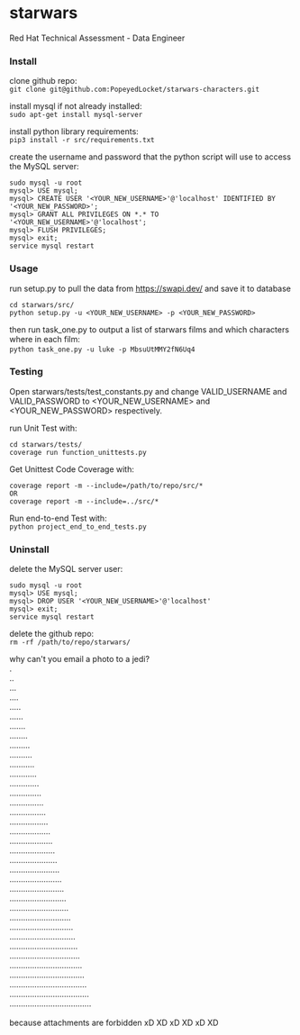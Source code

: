 # starwars
Red Hat Technical Assessment - Data Engineer



### Install

clone github repo:<br/>
`git clone git@github.com:PopeyedLocket/starwars-characters.git`

install mysql if not already installed:<br/>
`sudo apt-get install mysql-server`

install python library requirements:<br/>
`pip3 install -r src/requirements.txt`

create the username and password that the python script will use to access the MySQL server:<br/>
```
sudo mysql -u root
mysql> USE mysql;
mysql> CREATE USER '<YOUR_NEW_USERNAME>'@'localhost' IDENTIFIED BY '<YOUR_NEW_PASSWORD>';
mysql> GRANT ALL PRIVILEGES ON *.* TO '<YOUR_NEW_USERNAME>'@'localhost';
mysql> FLUSH PRIVILEGES;
mysql> exit;
service mysql restart
```



### Usage

run setup.py to pull the data from ​https://swapi.dev/ and save it to database<br/>
```
cd starwars/src/
python setup.py -u <YOUR_NEW_USERNAME> -p <YOUR_NEW_PASSWORD>
```

then run task_one.py to output a list of starwars films and which characters where in each film:<br/>
​`python task_one.py -u luke -p MbsuUtMMY2fN6Uq4`



### Testing

Open starwars/tests/test_constants.py and change VALID_USERNAME and VALID_PASSWORD to <YOUR_NEW_USERNAME> and <YOUR_NEW_PASSWORD> respectively.

run Unit Test with:<br/>
```
cd starwars/tests/
coverage run function_unittests.py
```

Get Unittest Code Coverage with:<br/>
```
coverage report -m --include=/path/to/repo/src/*
OR
coverage report -m --include=../src/*
```

Run end-to-end Test with:<br/>
`python project_end_to_end_tests.py`



### Uninstall

delete the MySQL server user:<br/>
```
sudo mysql -u root
mysql> USE mysql;
mysql> DROP USER '<YOUR_NEW_USERNAME>'@'localhost'
mysql> exit;
service mysql restart
```

delete the github repo:<br/>
`rm -rf /path/to/repo/starwars/`












why can't you email a photo to a jedi?
<br/>
.<br/>
..<br/>
...<br/>
....<br/>
.....<br/>
......<br/>
.......<br/>
........<br/>
.........<br/>
..........<br/>
...........<br/>
............<br/>
.............<br/>
..............<br/>
...............<br/>
................<br/>
.................<br/>
..................<br/>
...................<br/>
....................<br/>
.....................<br/>
......................<br/>
.......................<br/>
........................<br/>
.........................<br/>
..........................<br/>
...........................<br/>
............................<br/>
.............................<br/>
..............................<br/>
...............................<br/>
................................<br/>
.................................<br/>
..................................<br/>
...................................<br/>
....................................<br/>
<br/>
because attachments are forbidden xD XD xD XD xD XD

